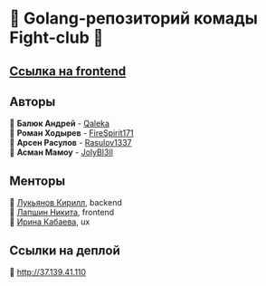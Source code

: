 # 🐳 Golang-репозиторий комады Fight-club 🐳

## [Ссылка на frontend](https://github.com/frontend-park-mail-ru/2024_2_Fight-club)

## Авторы

📎 **Балюк Андрей** - [Qaleka](https://github.com/Qaleka)  
📎 **Роман Ходырев** - [FireSpirit171](https://github.com/FireSpirit171)  
📎 **Арсен Расулов** - [Rasulov1337](https://github.com/rasulov1337)  
📎 **Асман Мамоу** - [JolyBI3ll](https://github.com/JolyBI3ll) 


## Менторы
📎 [Лукьянов Кирилл](https://github.com/Antihoman), backend  
📎 [Лапшин Никита](https://github.com/Nikita-hub000), frontend  
📎 [Ирина Кабаева](https://t.me/IrrraaaKK), ux  

## Ссылки на деплой

📎 http://37.139.41.110
